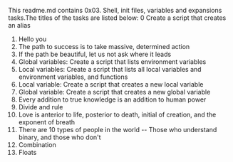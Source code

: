This readme.md contains 0x03. Shell, init files, variables and expansions tasks.The titles of the tasks are listed below:
0 Create a script that creates an alias
1. Hello you
2. The path to success is to take massive, determined action
3. If the path be beautiful, let us not ask where it leads
4. Global variables: Create a script that lists environment variables
5. Local variables: Create a script that lists all local variables and environment variables, and functions
6. Local variable: Create a script that creates a new local variable
7. Global variable: Create a script that creates a new global variable
8. Every addition to true knowledge is an addition to human power
9. Divide and rule
10. Love is anterior to life, posterior to death, initial of creation, and the exponent of breath
11. There are 10 types of people in the world -- Those who understand binary, and those who don't
12. Combination
13. Floats
